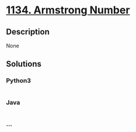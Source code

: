 # [1134. Armstrong Number](https://leetcode.com/problems/armstrong-number)

## Description
None


## Solutions


### Python3

```python

```

### Java

```java

```

### ...
```

```
